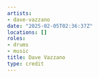 ```yaml
---
artists:
- dave-vazzano
date: "2025-02-05T02:36:37Z"
locations: []
roles:
- drums
- music
title: Dave Vazzano
type: credit
---
```

